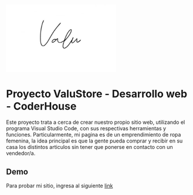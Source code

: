 <img src="images/logo.jpg" width="300px">

# Proyecto ValuStore - Desarrollo web - CoderHouse

 Este proyecto trata a cerca de crear nuestro propio sitio web, utilizando el programa Visual Studio Code, con sus respectivas herramientas y funciones. Particularmente, mi pagina es de un emprendimiento de ropa femenina, la idea principal es que la gente pueda comprar y recibir en su casa los distintos articulos sin tener que ponerse en contacto con un vendedor/a.




## Demo

 Para probar mi sitio, ingresa al siguiente [link](https://matiasarevalo.github.io/Valustore/)
